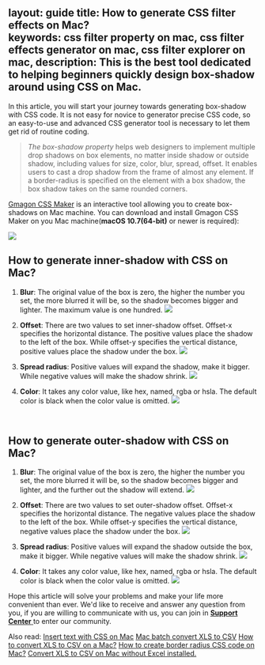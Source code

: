 layout: guide
title: How to generate CSS filter effects on Mac?  
keywords: css filter property on mac, css filter effects generator on mac, css filter explorer on mac, 
description: This is the best tool dedicated to helping beginners quickly design box-shadow around using CSS on Mac. 
---

In this article, you will start your journey towards generating box-shadow with CSS code. It is not easy for novice to generator precise CSS code, so an easy-to-use and advanced CSS generator tool is necessary to let them get rid of routine coding. 
>*The box-shadow property* helps web designers to implement multiple drop shadows on box elements, no matter inside shadow or outside shadow, including values for size, color, blur, spread, offset. It enables users to cast a drop shadow from  the frame of almost any element. If a border-radius is specified on the element with a box shadow, the box shadow takes on the same rounded corners.

<a href="https://gmagon.com/products/store/gmagon_css_maker/" target="_blank" rel="noopener">Gmagon CSS Maker</a> is an interactive tool allowing you to create box-shadows on Mac machine.
You can download and install Gmagon CSS Maker on you Mac machine(**macOS 10.7(64-bit)** or newer is required):

<a href="../products/store/gmagon_css_maker/download.html" target="_blank" rel="noopener"> <img src="../asset/images/free-download.png"> </a>
<br>

## How to generate **inner-shadow** with CSS on Mac? 
1. **Blur**: The original value of the box is zero, the higher the number you set, the more blurred it will be, so the shadow becomes bigger and lighter. The maximum value is one hundred.
![](img/css-maker-innershadow-blur.png)

2. **Offset**: There are two values to set inner-shadow offset. Offset-x specifies the horizontal distance. The positive values place the shadow to the left of the box. While offset-y specifies the vertical distance, positive values place the shadow under the box.
![](img/css-maker-innershadow-offset.png)

3. **Spread radius**: Positive values will expand the shadow, make it bigger. While negative values will make the shadow shrink. 
![](img/css-maker-textshadow.png)

4. **Color**: It takes any color value, like hex, named, rgba or hsla. The default color is black when the color value is omitted.
![](img/css-maker-innershadow-color.png)
<br>

## How to generate **outer-shadow** with CSS on Mac?
1. **Blur**: The original value of the box is zero, the higher the number you set, the more blurred it will be, so the shadow becomes bigger and lighter, and the further out the shadow will extend.
![](img/css-maker-outershadow-blur.png)

2. **Offset**: There are two values to set outer-shadow offset. Offset-x specifies the horizontal distance. The negative values place the shadow to the left of the box. While offset-y specifies the vertical distance, negative values place the shadow under the box.
![](img/css-maker-outershadow-offset.png)

3. **Spread radius**: Positive values will expand the shadow outside the box, make it bigger. While negative values will make the shadow shrink. 
![](img/css-maker-outershadow-spread.png)

4. **Color**: It takes any color value, like hex, named, rgba or hsla. The default color is black when the color value is omitted.
![](img/css-maker-outershadow-color.png)

Hope this article will solve your problems and make your life more convenient than ever. We'd like to receive and answer any question from you, if you are willing to communicate with us, you can join in <a href="https://gitter.im/Gmagon/support" target="_blank"> <strong>Support Center</strong> </a> to enter our community. 



Also read:
<a href="https://gmagon.com/guide/insert-text-with-css-mac.html" target="_blank" rel="noopener">Insert text with CSS on Mac</a>
<a href="https://gmagon.com/guide/mac-batch-convert-xls-to-csv.html" target="_blank" rel="noopener">Mac batch convert XLS to CSV</a>
<a href="https://gmagon.com/guide/convert-xls-to-csv-on-mac.html" target="_blank" rel="noopener">How to convert XLS to CSV on a Mac?</a>
<a href="https://gmagon.com/guide/create-border-radius-css-mac.html" target="_blank" rel="noopener">How to create border radius CSS code on Mac?</a>
<a href="https://gmagon.com/guide/convert-xls-on-mac-without-excel.html" target="_blank" rel="noopener">Convert XLS to CSV on Mac without Excel installed.</a>
